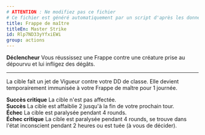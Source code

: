 ```yaml
---
# ATTENTION : Ne modifiez pas ce fichier
# Ce fichier est généré automatiquement par un script d'après les données du module Foundry VTT officiel et de sa traduction
title: Frappe de maître
titleEn: Master Strike
id: Rlp7ND33yYfxiEWi
group: actions
---
```

<p><span id="ctl00_MainContent_DetailedOutput"><strong>Déclencheur</strong> Vous réussissez une Frappe contre une créature prise au dépourvu et lui infligez des dégâts.</span></p><hr><p>La cible fait un jet de Vigueur contre votre DD de classe. Elle devient temporairement immunisée à votre Frappe de maître pour 1 journée.</p><p><strong>Succès critique</strong> La cible n'est pas affectée.<br><strong>Succès</strong> La cible est affaiblie 2 jusqu'à la fin de votre prochain tour.<br><strong>Échec</strong> La cible est paralysée pendant 4 rounds.<br><strong>Échec critique</strong> La cible est paralysée pendant 4 rounds, se trouve dans l'état inconscient pendant 2 heures ou est tuée (à vous de décider).</p>

